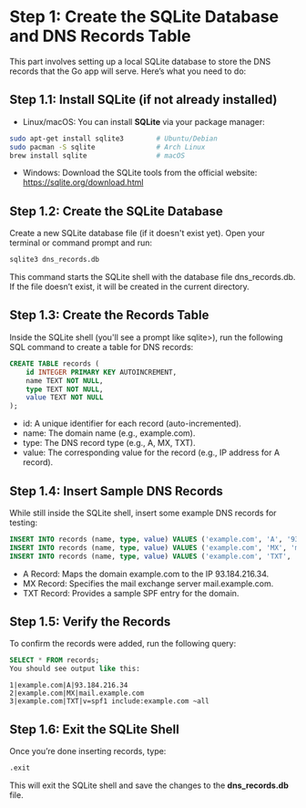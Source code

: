 # Step 1: Create the SQLite Database and DNS Records Table
This part involves setting up a local SQLite database to store the DNS records that the Go app will serve. Here’s what you need to do:

## Step 1.1: Install SQLite (if not already installed)
- Linux/macOS:
You can install **SQLite** via your package manager:

```bash
sudo apt-get install sqlite3        # Ubuntu/Debian
sudo pacman -S sqlite               # Arch Linux
brew install sqlite                 # macOS
```
- Windows:
Download the SQLite tools from the official website:
https://sqlite.org/download.html

## Step 1.2: Create the SQLite Database
Create a new SQLite database file (if it doesn't exist yet). Open your terminal or command prompt and run:

```bash
sqlite3 dns_records.db
```
This command starts the SQLite shell with the database file dns_records.db. If the file doesn’t exist, it will be created in the current directory.

## Step 1.3: Create the Records Table
Inside the SQLite shell (you'll see a prompt like sqlite>), run the following SQL command to create a table for DNS records:

```sql
CREATE TABLE records (
    id INTEGER PRIMARY KEY AUTOINCREMENT,
    name TEXT NOT NULL,
    type TEXT NOT NULL,
    value TEXT NOT NULL
);
```
- id: A unique identifier for each record (auto-incremented).
- name: The domain name (e.g., example.com).
- type: The DNS record type (e.g., A, MX, TXT).
- value: The corresponding value for the record (e.g., IP address for A record).


## Step 1.4: Insert Sample DNS Records
While still inside the SQLite shell, insert some example DNS records for testing:

```sql
INSERT INTO records (name, type, value) VALUES ('example.com', 'A', '93.184.216.34');
INSERT INTO records (name, type, value) VALUES ('example.com', 'MX', 'mail.example.com');
INSERT INTO records (name, type, value) VALUES ('example.com', 'TXT', 'v=spf1 include:example.com ~all');
```
- A Record: Maps the domain example.com to the IP 93.184.216.34.
- MX Record: Specifies the mail exchange server mail.example.com.
- TXT Record: Provides a sample SPF entry for the domain.

## Step 1.5: Verify the Records
To confirm the records were added, run the following query:

```sql
SELECT * FROM records;
You should see output like this:
```
```less
1|example.com|A|93.184.216.34
2|example.com|MX|mail.example.com
3|example.com|TXT|v=spf1 include:example.com ~all
```

## Step 1.6: Exit the SQLite Shell
Once you’re done inserting records, type:

```sql
.exit
```

This will exit the SQLite shell and save the changes to the **dns_records.db** file.